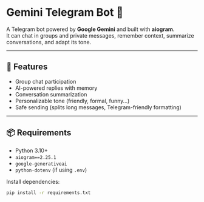 # Gemini Telegram Bot 🤖

A Telegram bot powered by **Google Gemini** and built with **aiogram**.  
It can chat in groups and private messages, remember context, summarize conversations, and adapt its tone.

---

## 🚀 Features
- Group chat participation
- AI-powered replies with memory
- Conversation summarization
- Personalizable tone (friendly, formal, funny…)
- Safe sending (splits long messages, Telegram-friendly formatting)

---

## 📦 Requirements
- Python 3.10+
- `aiogram==2.25.1`
- `google-generativeai`
- `python-dotenv` (if using `.env`)

Install dependencies:

```bash
pip install -r requirements.txt

